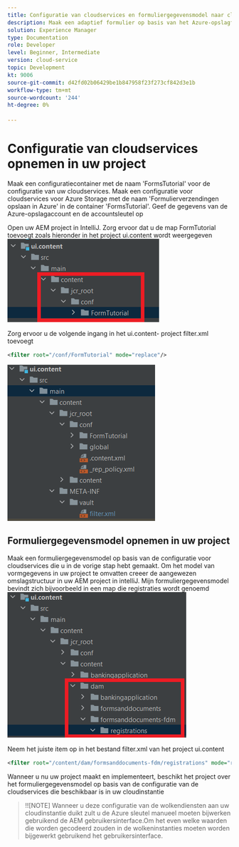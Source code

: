 ```yaml
---
title: Configuratie van cloudservices en formuliergegevensmodel naar cloudinstantie verplaatsen
description: Maak een adaptief formulier op basis van het Azure-opslagformuliergegevensmodel en duw dit naar de cloud-instantie.
solution: Experience Manager
type: Documentation
role: Developer
level: Beginner, Intermediate
version: cloud-service
topic: Development
kt: 9006
source-git-commit: d42fd02b06429be1b847958f23f273cf842d3e1b
workflow-type: tm+mt
source-wordcount: '244'
ht-degree: 0%

---
```



# Configuratie van cloudservices opnemen in uw project

Maak een configuratiecontainer met de naam &#39;FormsTutorial&#39; voor de configuratie van uw cloudservices. Maak een configuratie voor cloudservices voor Azure Storage met de naam &#39;Formulierverzendingen opslaan in Azure&#39; in de container &#39;FormsTutorial&#39;. Geef de gegevens van de Azure-opslagaccount en de accountsleutel op

Open uw AEM project in IntelliJ. Zorg ervoor dat u de map FormTutorial toevoegt zoals hieronder in het project ui.content wordt weergegeven
![cloud-services-configuratie](assets/cloud-services-configuration.png)

Zorg ervoor u de volgende ingang in het ui.content- project filter.xml toevoegt

```xml
<filter root="/conf/FormTutorial" mode="replace"/>
```

![filter-xml](assets/ui-content-filter.png)

## Formuliergegevensmodel opnemen in uw project

Maak een formuliergegevensmodel op basis van de configuratie voor cloudservices die u in de vorige stap hebt gemaakt. Om het model van vormgegevens in uw project te omvatten creeer de aangewezen omslagstructuur in uw AEM project in intelliJ. Mijn formuliergegevensmodel bevindt zich bijvoorbeeld in een map die registraties wordt genoemd
![fdm-inhoud](assets/ui-content-fdm.png)

Neem het juiste item op in het bestand filter.xml van het project ui.content

```xml
<filter root="/content/dam/formsanddocuments-fdm/registrations" mode="replace"/>
```

Wanneer u nu uw project maakt en implementeert, beschikt het project over het formuliergegevensmodel op basis van de configuratie van de cloudservices die beschikbaar is in uw cloudinstantie

>!![NOTE]
Wanneer u deze configuratie van de wolkendiensten aan uw cloudinstantie duikt zult u de Azure sleutel manueel moeten bijwerken gebruikend de AEM gebruikersinterface.Om het even welke waarden die worden gecodeerd zouden in de wolkeninstanties moeten worden bijgewerkt gebruikend het gebruikersinterface.




